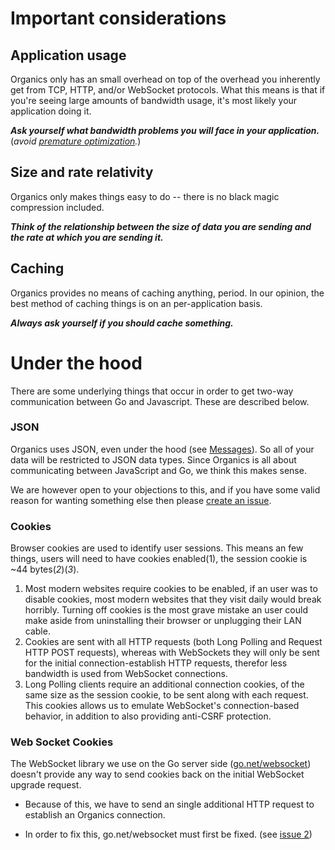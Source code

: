 # Important considerations #

## Application usage ##
Organics only has an small overhead on top of the overhead you inherently get from TCP, HTTP, and/or WebSocket protocols. What this means is that if you're seeing large amounts of bandwidth usage, it's most likely your application doing it.

**_Ask yourself what bandwidth problems you will face in your application._** (_avoid [premature optimization](http://en.wikipedia.org/wiki/Program_optimization#Time_taken_for_optimization)._)

## Size and rate relativity ##
Organics only makes things easy to do -- there is no black magic compression included.

**_Think of the relationship between the size of data you are sending and the rate at which you are sending it._**

## Caching ##
Organics provides no means of caching anything, period. In our opinion, the best method of caching things is on an per-application basis.

**_Always ask yourself if you should cache something._**

# Under the hood #
There are some underlying things that occur in order to get two-way communication between Go and Javascript. These are described below.

### JSON ###
Organics uses JSON, even under the hood (see [Messages](Messages.md)). So all of your data will be restricted to JSON data types. Since Organics is all about communicating between JavaScript and Go, we think this makes sense.

We are however open to your objections to this, and if you have some valid reason for wanting something else then please [create an issue](https://code.google.com/p/organics/issues/entry).

### Cookies ###
Browser cookies are used to identify user sessions. This means an few things, users will need to have cookies enabled(1), the session cookie is ~44 bytes(_2_)(_3_).

  1. Most modern websites require cookies to be enabled, if an user was to disable cookies, most modern websites that they visit daily would break horribly. Turning off cookies is the most grave mistake an user could make aside from uninstalling their browser or unplugging their LAN cable.
  1. Cookies are sent with all HTTP requests (both Long Polling and Request HTTP POST requests), whereas with WebSockets they will only be sent for the initial connection-establish HTTP requests, therefor less bandwidth is used from WebSocket connections.
  1. Long Polling clients require an additional connection cookies, of the same size as the session cookie, to be sent along with each request. This cookies allows us to emulate WebSocket's connection-based behavior, in addition to also providing anti-CSRF protection.

### Web Socket Cookies ###
The WebSocket library we use on the Go server side ([go.net/websocket](https://code.google.com/p/go/source/browse/?repo=net#hg%2Fwebsocket)) doesn't provide any way to send cookies back on the initial WebSocket upgrade request.

  * Because of this, we have to send an single additional HTTP request to establish an Organics connection.

  * In order to fix this, go.net/websocket must first be fixed. (see [issue 2](https://code.google.com/p/organics/issues/detail?id=2))